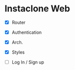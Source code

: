 # Instaclone Web

- [X] Router
- [x] Authentication
- [X] Arch.
- [X] Styles
- [ ] Log In / Sign up
 